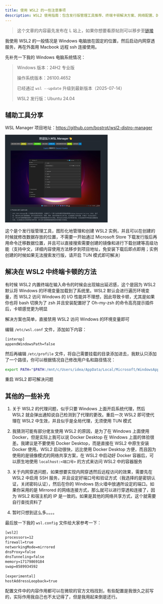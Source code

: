 ```yaml
---
title: 使用 WSL2 的一些注意事项
description: WSL2 使用指南：包含发行版管理工具推荐、终端卡顿解决方案、网络配置、Docker 使用建议和内网穿透设置等实用技巧
---
```


> 这个文章的内容最先发布在 L 站上，如果你想要看原帖则可以移步至[链接](https://linux.do/t/topic/784102/5?u=yuewei)

我使用 WSL2 的一般情况是 Windows 电脑放在固定的位置，然后启动内网穿透服务，再在外面用 Macbook 远程 ssh 连接使用。

先补充一下我的 Windows 电脑系统情况：

> Windows 版本：24H2 专业版
>
> 操作系统版本：26100.4652
>
> 已经通过 `wsl --update` 升级到最新版本（2025-07-14）
>
> WSL2 发行版：Ubuntu 24.04

## 辅助工具分享

WSL Manager 项目地址：https://github.com/bostrot/wsl2-distro-manager

<img src="assets/image-20250715153030328.png" alt="image-20250715153030328" style="zoom: 33%; " />

这个是个发行版管理工具，图形化地管理和创建 WSL2 实例，并且可以在创建的时候就修改数据存放的位置，不需要一开始通过 Microsoft Store 下载发行版后再用命令迁移数据位置，并且可以直接搜索需要创建的镜像和进行下载创建等高级功能（支持中文，详细内容使用方法移步到项目地址，免安装下载后即点即用；实例创建的时候如果无法搜索发行版，请开启 TUN 模式即可解决）

## 解决在 WSL2 中终端卡顿的方法

有时候 WSL2 内置终端在输入命令的时候会出现输出延迟感，这个是因为 WSL2 默认将 Windows 的环境变量加载到了系统里。WSL2 默认会进行遍历环境变量，而 WSL2 访问 Windows 的 I/O 性能并不理想，因此导致卡顿，尤其是如果你也将 bash 切换为了 zsh 并且安装配置好了 Oh-my-zsh 的命令高亮提示插件后，卡顿感觉更为明显

解决方案也简单，直接禁用 WSL2 访问 Windows 的环境变量即可

编辑 `/etc/wsl.conf` 文件，添加如下内容：

```text
[interop]
appendWindowsPath=false
```

然后再编辑 `/etc/profile` 文件，将自己需要挂载的目录添加进去，我默认只添加了一个路径，你可以根据情况自己修改用户名和路径情况：

```bash
export PATH="$PATH:/mnt/c/Users/idea/AppData/Local/Microsoft/WindowsApps"
```

重启 WSL2 即可解决问题

## 其他的一些补充

1. 关于 WSL2 的代理问题，似乎只要 Windows 上面开启系统代理，然后 WSL2 就会弹出通知说自己检测到了代理的更改。重启一次 WSL2 即可使代理在 WSL2 中生效，并且似乎是全局代理，无须使用 TUN 模式

2. 我猜测可能有部分佬友使用 WSL2 的原因，是为了在 Windows 上面使用 Docker，但是实际上我可以说 Docker Desktop 在 Windows 上面的体验很差。我建议是不要使用 Docker Desktop，而是直接在 WSL2 中原生安装 Docker 使用。WSL2 启动很快，远比使用 Docker Desktop 方便，而且因为使用的是镜像模式的网络共享方案，在 WSL2 中启动好 Docker 容器后，可以原生地使用 `localhost:<端口号>` 的方式来访问 WSL2 中的容器服务

3. 关于内网穿透问题，如果想要实现内网穿透然后远程访问的效果，需要先在 WSL2 中启用 SSH 服务，并且设定好端口号和验证方式（我选择的是密钥认证，关闭密码认证），然后在你的 Windows 防火墙中放通所设定的端口。如果你采用的是 Mirrored 的网络连接方式，那么就可以进行穿透和连接了，因为 WSL2 和宿主机的 IP 是一致的。如果是其他的网络共享方式，这个就需要自行查找资料了

4. 暂时只想到这么多。。。。

最后放一下我的 `wsl.config` 文件给大家参考一下：

```text
[wsl2]
processors=12
firewall=true
networkingMode=mirrored
dnsProxy=false
dnsTunneling=false
memory=17179869184
swap=8589934592

[experimental]
hostAddressLoopback=true
```

配置文件中的内容作用都可以在微软的官方文档找到，有些配置是我很久之前写的，实际作用我自己也不太记得了，但是我用起来倒是还行。
